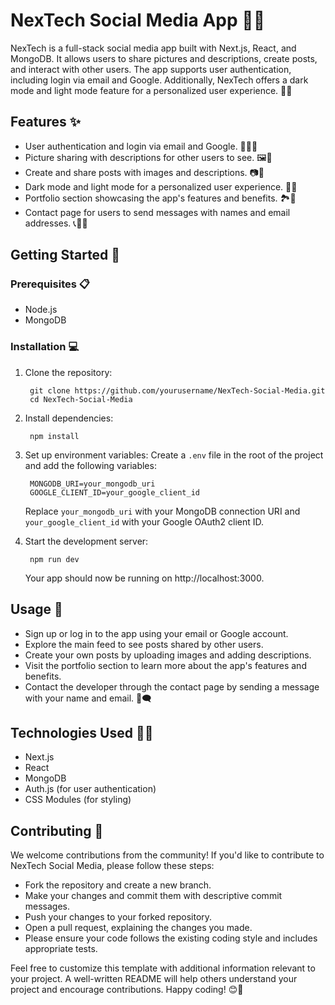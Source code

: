 # NexTech Social Media App 📸🌐

NexTech is a full-stack social media app built with Next.js, React, and MongoDB. It allows users to share pictures and descriptions, create posts, and interact with other users. The app supports user authentication, including login via email and Google. Additionally, NexTech offers a dark mode and light mode feature for a personalized user experience. 🌙🌞

## Features ✨

- User authentication and login via email and Google. 🔐📧🔑
- Picture sharing with descriptions for other users to see. 🖼️📝
- Create and share posts with images and descriptions. 📷📝
- Dark mode and light mode for a personalized user experience. 🌙🌞
- Portfolio section showcasing the app's features and benefits. 🏞️🎉
- Contact page for users to send messages with names and email addresses. 📞📧💬

## Getting Started 🚀

### Prerequisites 📋

- Node.js 
- MongoDB 

### Installation 💻

1. Clone the repository:

        git clone https://github.com/yourusername/NexTech-Social-Media.git
        cd NexTech-Social-Media

2. Install dependencies:

        npm install

3. Set up environment variables:
Create a `.env` file in the root of the project and add the following variables:

        MONGODB_URI=your_mongodb_uri
        GOOGLE_CLIENT_ID=your_google_client_id
        
   Replace `your_mongodb_uri` with your MongoDB connection URI and
`your_google_client_id` with your Google OAuth2 client ID.

4. Start the development server:

        npm run dev

    Your app should now be running on http://localhost:3000.

## Usage 📝
- Sign up or log in to the app using your email or Google account.
- Explore the main feed to see posts shared by other users.
- Create your own posts by uploading images and adding descriptions.
- Visit the portfolio section to learn more about the app's features and benefits.
- Contact the developer through the contact page by sending a message with your name and email. 📧🗨️

## Technologies Used 👨‍💻
- Next.js
- React
- MongoDB
- Auth.js (for user authentication)
- CSS Modules (for styling)

## Contributing 🤝
We welcome contributions from the community! If you'd like to contribute to NexTech Social Media, please follow these steps:

- Fork the repository and create a new branch.
- Make your changes and commit them with descriptive commit messages.
- Push your changes to your forked repository.
- Open a pull request, explaining the changes you made.
- Please ensure your code follows the existing coding style and includes appropriate tests.

Feel free to customize this template with additional information relevant to your project. A well-written README will help others understand your project and encourage contributions. Happy coding! 😊🚀
